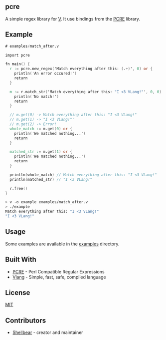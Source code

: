 ## pcre

A simple regex library for [V](https://github.com/vlang/v).
It use bindings from the [PCRE](https://www.pcre.org/) library.

## Example

```v
# examples/match_after.v

import pcre

fn main() {
  r := pcre.new_regex('Match everything after this: (.+)', 0) or {
    println('An error occured!')
    return
  }

  m := r.match_str('Match everything after this: "I <3 VLang!"', 0, 0) or {
    println('No match!')
    return
  }

  // m.get(0) -> Match everything after this: "I <3 VLang!"
  // m.get(1) -> "I <3 VLang!"'
  // m.get(2) -> Error!
  whole_match := m.get(0) or {
    println('We matched nothing...')
    return
  }

  matched_str := m.get(1) or {
    println('We matched nothing...')
    return
  }

  println(whole_match) // Match everything after this: "I <3 VLang!"
  println(matched_str) // "I <3 VLang!"

  r.free()
}
```

```bash
> v -o example examples/match_after.v
> ./example
Match everything after this: "I <3 VLang!"
"I <3 VLang!"
```

## Usage

Some examples are available in the [examples](examples/) directory.

## Built With

* [PCRE](https://www.pcre.org/) - Perl Compatible Regular Expressions
* [Vlang](https://github.com/vlang/v) - Simple, fast, safe, compiled language

## License

[MIT](LICENSE)

## Contributors

* [Shellbear](https://github.com/shellbear) - creator and maintainer

